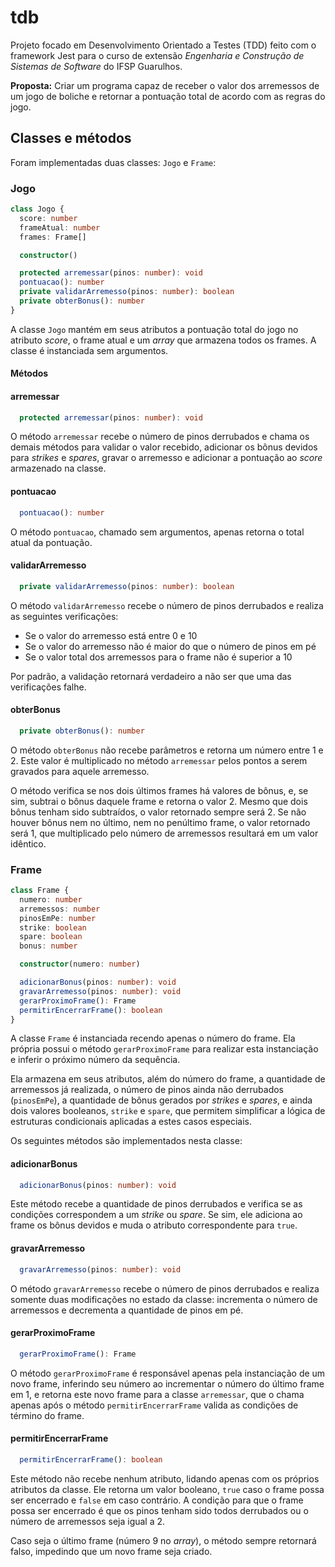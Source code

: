 # tdb

Projeto focado em Desenvolvimento Orientado a Testes (TDD) feito com o framework Jest para o curso de extensão _Engenharia e Construção de Sistemas de Software_ do IFSP Guarulhos.

**Proposta:** Criar um programa capaz de receber o valor dos arremessos de um jogo de boliche e retornar a pontuação total de acordo com as regras do jogo.

## Classes e métodos

Foram implementadas duas classes: `Jogo` e `Frame`:

### Jogo
```TypeScript
class Jogo {
  score: number
  frameAtual: number
  frames: Frame[]

  constructor()

  protected arremessar(pinos: number): void
  pontuacao(): number
  private validarArremesso(pinos: number): boolean
  private obterBonus(): number
}
```

A classe `Jogo` mantém em seus atributos a pontuação total do jogo no atributo _score_, o frame atual e um _array_ que armazena todos os frames. A classe é instanciada sem argumentos.

#### Métodos

#### arremessar
```TypeScript
  protected arremessar(pinos: number): void
```

O método `arremessar` recebe o número de pinos derrubados e chama os demais métodos para validar o valor recebido, adicionar os bônus devidos para _strikes_ e _spares_, gravar o arremesso e adicionar a pontuação ao _score_ armazenado na classe.

#### pontuacao
```TypeScript
  pontuacao(): number
```

O método `pontuacao`, chamado sem argumentos, apenas retorna o total atual da pontuação.

#### validarArremesso
```TypeScript
  private validarArremesso(pinos: number): boolean
```

O método `validarArremesso` recebe o número de pinos derrubados e realiza as seguintes verificações:

- Se o valor do arremesso está entre 0 e 10
- Se o valor do arremesso não é maior do que o número de pinos em pé
- Se o valor total dos arremessos para o frame não é superior a 10

Por padrão, a validação retornará verdadeiro a não ser que uma das verificações falhe.

#### obterBonus
```TypeScript
  private obterBonus(): number
```

O método `obterBonus` não recebe parâmetros e retorna um número entre 1 e 2. Este valor é multiplicado no método `arremessar` pelos pontos a serem gravados para aquele arremesso.

O método verifica se nos dois últimos frames há valores de bônus, e, se sim, subtrai o bônus daquele frame e retorna o valor 2. Mesmo que dois bônus tenham sido subtraídos, o valor retornado sempre será 2. Se não houver bônus nem no último, nem no penúltimo frame, o valor retornado será 1, que multiplicado pelo número de arremessos resultará em um valor idêntico.

### Frame
```TypeScript
class Frame {
  numero: number
  arremessos: number
  pinosEmPe: number
  strike: boolean
  spare: boolean
  bonus: number

  constructor(numero: number)

  adicionarBonus(pinos: number): void
  gravarArremesso(pinos: number): void
  gerarProximoFrame(): Frame
  permitirEncerrarFrame(): boolean
}
```

A classe `Frame` é instanciada recendo apenas o número do frame. Ela própria possui o método `gerarProximoFrame` para realizar esta instanciação e inferir o próximo número da sequência. 

Ela armazena em seus atributos, além do número do frame, a quantidade de arremessos já realizada, o número de pinos ainda não derrubados (`pinosEmPe`), a quantidade de bônus gerados por _strikes_ e _spares_, e ainda dois valores booleanos, `strike` e `spare`, que permitem simplificar a lógica de estruturas condicionais aplicadas a estes casos especiais.

Os seguintes métodos são implementados nesta classe:

#### adicionarBonus
```TypeScript
  adicionarBonus(pinos: number): void
```

Este método recebe a quantidade de pinos derrubados e verifica se as condições correspondem a um _strike_ ou _spare_. Se sim, ele adiciona ao frame os bônus devidos e muda o atributo correspondente para `true`.

#### gravarArremesso
```TypeScript
  gravarArremesso(pinos: number): void
```
O método `gravarArremesso` recebe o número de pinos derrubados e realiza somente duas modificações no estado da classe: incrementa o número de arremessos e decrementa a quantidade de pinos em pé.

#### gerarProximoFrame
```TypeScript
  gerarProximoFrame(): Frame
```

O método `gerarProximoFrame` é responsável apenas pela instanciação de um novo frame, inferindo seu número ao incrementar o número do último frame em 1, e retorna este novo frame para a classe `arremessar`, que o chama apenas após o método `permitirEncerrarFrame` valida as condições de término do frame.

#### permitirEncerrarFrame
```TypeScript
  permitirEncerrarFrame(): boolean
```

Este método não recebe nenhum atributo, lidando apenas com os próprios atributos da classe. Ele retorna um valor booleano, `true` caso o frame possa ser encerrado e `false` em caso contrário. A condição para que o frame possa ser encerrado é que os pinos tenham sido todos derrubados ou o número de arremessos seja igual a 2.

Caso seja o último frame (número 9 no _array_), o método sempre retornará falso, impedindo que um novo frame seja criado.


